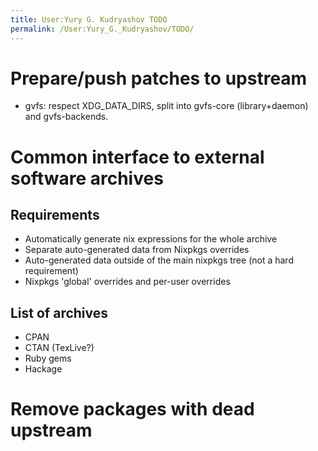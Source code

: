 ```yaml
---
title: User:Yury G. Kudryashov TODO
permalink: /User:Yury_G._Kudryashov/TODO/
---
```


Prepare/push patches to upstream
================================

-   gvfs: respect XDG_DATA_DIRS, split into gvfs-core (library+daemon) and gvfs-backends.

Common interface to external software archives
==============================================

Requirements
------------

-   Automatically generate nix expressions for the whole archive
-   Separate auto-generated data from Nixpkgs overrides
-   Auto-generated data outside of the main nixpkgs tree (not a hard requirement)
-   Nixpkgs 'global' overrides and per-user overrides

List of archives
----------------

-   CPAN
-   CTAN (TexLive?)
-   Ruby gems
-   Hackage

Remove packages with dead upstream
==================================